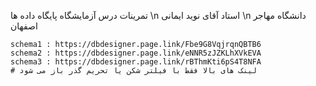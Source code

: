 تمرینات درس آزمایشگاه پایگاه داده ها \n
استاد آقای نوید ایمانی \n
دانشگاه مهاجر اصفهان
```
schema1 : https://dbdesigner.page.link/Fbe9G8VqjrqnQBTB6
schema2 : https://dbdesigner.page.link/eNNR5zJZKLhXVkEVA
schema3 : https://dbdesigner.page.link/rBThmKti6pS4T8NFA
# لینک های بالا فقط با فیلتر شکن یا تحریم گذر باز می شود
```
